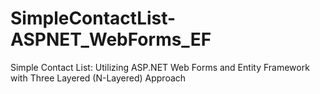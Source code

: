 # SimpleContactList-ASPNET_WebForms_EF
Simple Contact List: Utilizing ASP.NET Web Forms and Entity Framework with Three Layered (N-Layered) Approach
